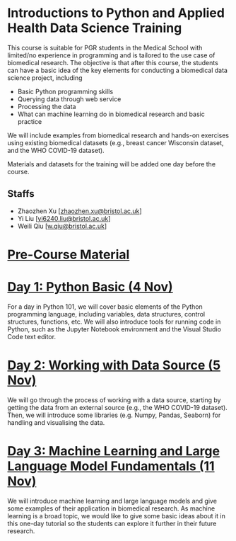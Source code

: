 # Introductions to Python and Applied Health Data Science Training

This course is suitable for PGR students in the Medical School with limited/no experience in programming and is tailored to the use case of biomedical research. The objective is that after this course, the students can have a basic idea of the key elements for conducting a biomedical data science project, including
-	Basic Python programming skills
-	Querying data through web service
-	Processing the data
-	What can machine learning do in biomedical research and basic practice

We will include examples from biomedical research and hands-on exercises using existing biomedical datasets (e.g., breast cancer Wisconsin dataset, and the WHO COVID-19 dataset). 

Materials and datasets for the training will be added one day before the course.

## Staffs
- Zhaozhen Xu [zhaozhen.xu@bristol.ac.uk]
- Yi Liu [yi6240.liu@bristol.ac.uk]
- Weili Qiu [w.qiu@bristol.ac.uk]

# [Pre-Course Material](./pre-course-installation-guide.md)

# [Day 1: Python Basic (4 Nov)](./day-1/)
For a day in Python 101, we will cover basic elements of the Python programming language, including variables, data structures, control structures, functions, etc. We will also introduce tools for running code in Python, such as the Jupyter Notebook environment and the Visual Studio Code text editor.

# [Day 2: Working with Data Source (5 Nov)](./day-2/)
We will go through the process of working with a data source, starting by getting the data from an external source (e.g., the WHO COVID-19 dataset). Then, we will introduce some libraries (e.g. Numpy, Pandas, Seaborn) for handling and visualising the data.

# [Day 3: Machine Learning and Large Language Model Fundamentals (11 Nov)](./day-3/)
We will introduce machine learning and large language models and give some examples of their application in biomedical research. As machine learning is a broad topic, we would like to give some basic ideas about it in this one-day tutorial so the students can explore it further in their future research.
